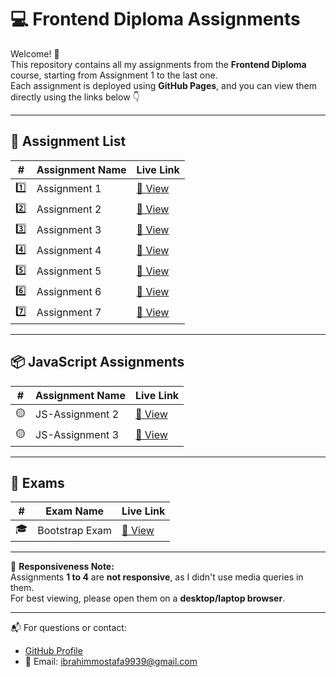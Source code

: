 # 💻 Frontend Diploma Assignments

Welcome! 👋  
This repository contains all my assignments from the **Frontend Diploma** course, starting from Assignment 1 to the last one.  
Each assignment is deployed using **GitHub Pages**, and you can view them directly using the links below 👇

---

## 🚀 Assignment List

| #   | Assignment Name     | Live Link |
|-----|---------------------|-----------|
| 1️⃣ | Assignment 1        | [🔗 View](https://ebrahimmostafa133.github.io/Frontend-Diploma/Assignment1/) |
| 2️⃣ | Assignment 2        | [🔗 View](https://ebrahimmostafa133.github.io/Frontend-Diploma/Assignment2/) |
| 3️⃣ | Assignment 3        | [🔗 View](https://ebrahimmostafa133.github.io/Frontend-Diploma/Assignment3/) |
| 4️⃣ | Assignment 4        | [🔗 View](https://ebrahimmostafa133.github.io/Frontend-Diploma/Assignment4/) |
| 5️⃣ | Assignment 5        | [🔗 View](https://ebrahimmostafa133.github.io/Frontend-Diploma/Assignment5/) |
| 6️⃣ | Assignment 6        | [🔗 View](https://ebrahimmostafa133.github.io/Frontend-Diploma/Assignment6/) |
| 7️⃣ | Assignment 7        | [🔗 View](https://ebrahimmostafa133.github.io/Frontend-Diploma/Assignment7/) |

---

## 📦 JavaScript Assignments

| #   | Assignment Name     | Live Link |
|-----|---------------------|-----------|
| 🟡  | JS-Assignment 2      | [🔗 View](https://ebrahimmostafa133.github.io/Frontend-Diploma/JS-Assignment2/) |
| 🟡  | JS-Assignment 3      | [🔗 View](https://ebrahimmostafa133.github.io/Frontend-Diploma/JS-Assignment3/) |

---

## 📝 Exams

| #   | Exam Name           | Live Link |
|-----|---------------------|-----------|
| 🎓 | Bootstrap Exam      | [🔗 View](https://ebrahimmostafa133.github.io/Frontend-Diploma/Exams/Bootstrape%20Exam/) |

---

📱 **Responsiveness Note:**  
Assignments **1 to 4** are **not responsive**, as I didn't use media queries in them.  
For best viewing, please open them on a **desktop/laptop browser**.

---

📬 For questions or contact:  
- [GitHub Profile](https://github.com/ebrahimmostafa133)  
- 📧 Email: ibrahimmostafa9939@gmail.com
